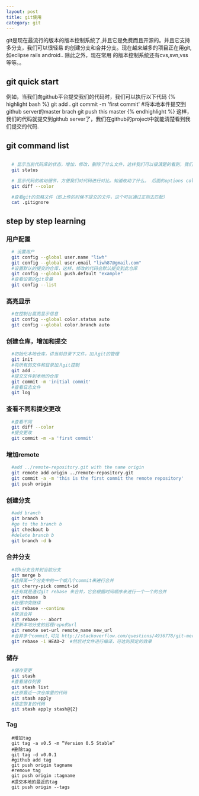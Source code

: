 ```yaml
---
layout: post
title: git使用
category: git
---
```


git是现在最流行的版本的版本控制系统了,并且它是免费而且开源的。并且它支持多分支，我们可以很轻易
的创建分支和合并分支。现在越来越多的项目正在用git,如eclipse rails android.. 除此之外，现在常用
的版本控制系统还有cvs,svn,vss等等。。

## git quick start

 例如，当我们向github平台提交我们的代码时，我们可以执行以下代码
{% highlight bash %}
  git add .
  git commit -m 'first commit'
  #将本地本件提交到github server的master brach
  git push this master
{% endhighlight %}
这样，我们的代码就提交到github server了，我们在github的project中就能清楚看到我们提交的代码.

## git command list

```bash

  # 显示当前代码库的状态，增加，修改，删除了什么文件，这样我们可以很清楚的看到，我们对代码的改动.
  git status

  # 显示代码的改动细节，方便我们对代码进行对比。知道改动了什么。 后面的options color是为了方便利用颜色的对比清晰的看到改动
  git diff --color

  #查看git的忽略文件（即上传的时候不提交的文件，这个可以通过正则去匹配）
  cat .gitignore

```

## step by step learning

### 用户配置

```bash
  # 设置用户
  git config --global user.name "liwh"
  git config --global user.email "liwh87@gmail.com"
  #设置默认的提交的仓库，这样，修改的代码会默认提交到此仓库
  git config --global push.default "example"
  #查看设置的git变量
  git config --list
```

### 高亮显示

```bash
  #在控制台高亮显示信息
  git config --global color.status auto
  git config --global color.branch auto
```

### 创建仓库，增加和提交

```bash
  #初始化本地仓库，讲当前目录下文件，加入git的管理
  git init
  #将所有的文件和目录加入git控制
  git add .
  #提交文件到本地的仓库
  git commit -m 'initial commit'
  #查看日志文件
  git log
```

### 查看不同和提交更改

```bash
  #查看不同
  git diff --color
  #提交更改
  git commit -m -a 'first commit'
```

### 增加remote

```bash
  #add ../remote-repository.git with the name origin
  git remote add origin ../remote-repository.git
  git commit -a -m 'this is the first commit the remote repository'
  git push origin
```

### 创建分支

```bash
  #add branch
  git branch b
  #go to the branch b
  git checkout b
  #delete branch b
  git branch -d b
```

### 合并分支

```bash
  #将b分支合并到当前分支
  git merge b
  #选择某一个分支中的一个或几个commit来进行合并
  git cherry-pick commit-id
  #还有就是通过git rebase 来合并，它会根据时间顺序来进行一个一个的合并
  git rebase  b
  #处理冲突继续
  git rebase --continu
  #取消合并
  git rebase -- abort
  #更新本地分支的远程repo的url
  git remote set-url remote_name new_url
  #合并多个commit,可见 http://stackoverflow.com/questions/4936778/git-merge-commits
  git rebase -i HEAD~2  #然后对文件进行编译，可达到预定的效果
```

### 储存

```bash
  #储存变更
  git stash
  #查看储存列表
  git stash list
  #还原最近一次仓库里的代码
  git stash apply
  #指定恢复的代码
  git stash apply stash@{2}
```

### Tag

```
  #增加tag
  git tag -a v0.5 -m “Version 0.5 Stable”
  #删除tag
  git tag -d v0.0.1
  #github add tag
  git push origin tagname
  #remove tag
  git push origin :tagname
  #提交本地的最近的tag
  git push origin --tags
```
